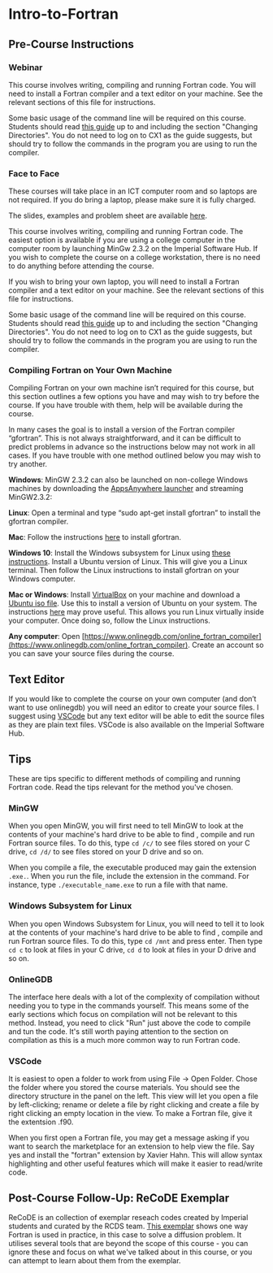 # Intro-to-Fortran

## Pre-Course Instructions

### Webinar

This course involves writing, compiling and running Fortran code. You will need to install a Fortran compiler and a text editor on your machine. See the relevant sections of this file for instructions.

Some basic usage of the command line will be required on this course. Students should read [this guide](https://wiki.imperial.ac.uk/display/HPC/Command+line) up to and including the section "Changing Directories". You do not need to log on to CX1 as the guide suggests, but should try to follow the commands in the program you are using to run the compiler.

### Face to Face

These courses will take place in an ICT computer room and so laptops are not required. If you do bring a laptop, please make sure it is fully charged.

The slides, examples and problem sheet are available [here](https://github.com/coolernato/Intro-to-Fortran).

This course involves writing, compiling and running Fortran code. The easiest option is available if you are using a college computer in the computer room by launching MinGw 2.3.2 on the Imperial Software Hub. If you wish to complete the course on a college workstation, there is no need to do anything before attending the course.

If you wish to bring your own laptop, you will need to install a Fortran compiler and a text editor on your machine. See the relevant sections of this file for instructions.

Some basic usage of the command line will be required on this course. Students should read [this guide](https://wiki.imperial.ac.uk/display/HPC/Command+line) up to and including the section "Changing Directories". You do not need to log on to CX1 as the guide suggests, but should try to follow the commands in the program you are using to run the compiler.

### Compiling Fortran on Your Own Machine

Compiling Fortran on your own machine isn’t required for this course, but this section outlines a few options you have and may wish to try before the course. If you have trouble with them, help will be available during the course.

In many cases the goal is to install a version of the Fortran compiler “gfortran”. This is not always straightforward, and it can be difficult to predict problems in advance so the instructions below may not work in all cases. If you have trouble with one method outlined below you may wish to try another.

**Windows**: MinGW 2.3.2 can also be launched on non-college Windows machines by downloading the [AppsAnywhere launcher](https://www.imperial.ac.uk/admin-services/ict/self-service/computers-printing/devices-and-software/get-software/software-hub/) and streaming MinGW2.3.2: 

**Linux**: Open a terminal and type “sudo apt-get install gfortran” to install the gfortran compiler.

**Mac**: Follow the instructions [here](https://gcc.gnu.org/wiki/GFortranBinariesMacOS) to install gfortran.

**Windows 10**: Install the Windows subsystem for Linux using [these instructions](https://docs.microsoft.com/en-us/windows/wsl/install-win10). Install a Ubuntu version of Linux. This will give you a Linux terminal. Then follow the Linux instructions to install gfortran on your Windows computer.

**Mac or Windows**: Install [VirtualBox](https://www.virtualbox.org/) on your machine and download a [Ubuntu iso file](https://ubuntu.com/download/desktop). Use this to install a version of Ubuntu on your system. The instructions [here](https://www.virtualbox.org/manual/ch01.html) may prove useful. This allows you run Linux virtually inside your computer. Once doing so, follow the Linux instructions.

**Any computer**: Open [https://www.onlinegdb.com/online_fortran_compiler](https://www.onlinegdb.com/online_fortran_compiler). Create an account so you can save your source files during the course.

## Text Editor

If you would like to complete the course on your own computer (and don’t want to use onlinegdb) you will need an editor to create your source files. I suggest using [VSCode](https://code.visualstudio.com/) but any text editor will be able to edit the source files as they are plain text files. VSCode is also available on the Imperial Software Hub.

## Tips

These are tips specific to different methods of compiling and running Fortran code. Read the tips relevant for the method you've chosen.

### MinGW

When you open MinGW, you will first need to tell MinGW to look at the contents of your machine's hard drive to be able to find , compile and run Fortran source files. To do this, type ```cd /c/``` to see files stored on your C drive, ```cd /d/``` to see files stored on your D drive and so on.

When you compile a file, the executable produced may gain the extension ```.exe.```. When you run the file, include the extension in the command. For instance, type ```./executable_name.exe``` to run a file with that name.

### Windows Subsystem for Linux

When you open Windows Subsystem for Linux, you will need to tell it to look at the contents of your machine's hard drive to be able to find , compile and run Fortran source files. To do this, type ```cd /mnt``` and press enter. Then type  ```cd c``` to look at files in your C drive, ```cd d``` to look at files in your D drive and so on.

### OnlineGDB

The interface here deals with a lot of the complexity of compilation without needing you to type in the commands yourself. This means some of the early sections which focus on compilation will not be relevant to this method. Instead, you need to click "Run" just above the code to compile and tun the code. It's still worth paying attention to the section on compilation as this is a much more common way to run Fortran code.

### VSCode

It is easiest to open a folder to work from using File -> Open Folder. Chose the folder where you stored the course materials. You should see the directory structure in the panel on the left. This view will let you open a file by left-clicking; rename or delete a file by right clicking and create a file by right clicking an empty location in the view. To make a Fortran file, give it the extentsion .f90.

When you first open a Fortran file, you may get a message asking if you want to search the marketplace for an extension to help view the file. Say yes and install the "fortran" extension by Xavier Hahn. This will allow syntax highlighting and other useful features which will make it easier to read/write code.

## Post-Course Follow-Up: ReCoDE Exemplar
ReCoDE is an collection of exemplar reseach codes created by Imperial students and curated by the RCDS team. [This exemplar](https://imperialcollegelondon.github.io/ReCoDE_Diffusion_Code/) shows one way Fortran is used in practice, in this case to solve a diffusion problem. It utilises several tools that are beyond the scope of this course - you can ignore these and focus on what we've talked about in this course, or you can attempt to learn about them from the exemplar. 
